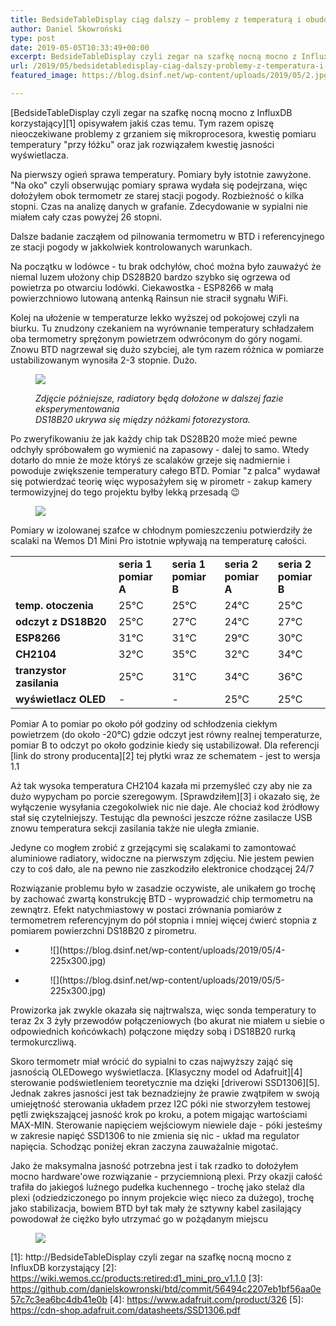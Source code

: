 ```yaml
---
title: BedsideTableDisplay ciąg dalszy – problemy z temperaturą i obudowa
author: Daniel Skowroński
type: post
date: 2019-05-05T10:33:49+00:00
excerpt: BedsideTableDisplay czyli zegar na szafkę nocną mocno z InfluxDB korzystający opisywałem jakiś czas temu. Tym razem opiszę nieoczekiwane problemy z grzaniem się mikroprocesora, kwestię pomiaru temperatury "przy łóżku" oraz jak rozwiązałem kwestię jasności wyświetlacza.
url: /2019/05/bedsidetabledisplay-ciag-dalszy-problemy-z-temperatura-i-obudowa/
featured_image: https://blog.dsinf.net/wp-content/uploads/2019/05/2.jpg

---
```

[BedsideTableDisplay czyli zegar na szafkę nocną mocno z InfluxDB korzystający][1] opisywałem jakiś czas temu. Tym razem opiszę nieoczekiwane problemy z grzaniem się mikroprocesora, kwestię pomiaru temperatury "przy łóżku" oraz jak rozwiązałem kwestię jasności wyświetlacza.

Na pierwszy ogień sprawa temperatury. Pomiary były istotnie zawyżone. "Na oko" czyli obserwując pomiary sprawa wydała się podejrzana, więc dołożyłem obok termometr ze starej stacji pogody. Rozbieżność o kilka stopni. Czas na analizę danych w grafanie. Zdecydowanie w sypialni nie miałem cały czas powyżej 26 stopni.

Dalsze badanie zacząłem od pilnowania termometru w BTD i referencyjnego ze stacji pogody w jakkolwiek kontrolowanych warunkach. 

Na początku w lodówce - tu brak odchyłów, choć można było zauważyć że niemal luzem ułożony chip DS28B20 bardzo szybko się ogrzewa od powietrza po otwarciu lodówki. Ciekawostka - ESP8266 w małą powierzchniowo lutowaną antenką Rainsun nie stracił sygnału WiFi.

Kolej na ułożenie w temperaturze lekko wyższej od pokojowej czyli na biurku. Tu znudzony czekaniem na wyrównanie temperatury schładzałem oba termometry sprężonym powietrzem odwróconym do góry nogami. Znowu BTD nagrzewał się dużo szybciej, ale tym razem różnica w pomiarze ustabilizowanym wynosiła 2-3 stopnie. Dużo.<figure class="wp-block-image">

![](https://blog.dsinf.net/wp-content/uploads/2019/05/1-300x291.jpg) <figcaption>_Zdjęcie późniejsze, radiatory będą dołożone w dalszej fazie eksperymentowania  
DS18B20 ukrywa się między nóżkami fotorezystora._</figcaption></figure> 

Po zweryfikowaniu że jak każdy chip tak DS28B20 może mieć pewne odchyły spróbowałem go wymienić na zapasowy - dalej to samo. Wtedy dotarło do mnie że może któryś ze scalaków grzeje się nadmiernie i powoduje zwiększenie temperatury całego BTD. Pomiar "z palca" wydawał się potwierdzać teorię więc wyposażyłem się w pirometr - zakup kamery termowizyjnej do tego projektu byłby lekką przesadą 😉 <figure class="wp-block-image">

![](https://blog.dsinf.net/wp-content/uploads/2019/05/2-300x225.jpg) </figure> 

Pomiary w izolowanej szafce w chłodnym pomieszczeniu potwierdziły że scalaki na Wemos D1 Mini Pro istotnie wpływają na temperaturę całości.

<table class="wp-block-table">
  <tr>
    <td>
    </td>
    <td>
      <strong>seria 1<br />pomiar A</strong>
    </td>
    <td>
      <strong>seria 1<br />pomiar B</strong>
    </td>
    <td>
      <strong>seria 2<br />pomiar A</strong>
    </td>
    <td>
      <strong>seria 2<br />pomiar B</strong>
    </td>
  </tr>
  
  <tr>
    <td>
      <strong>temp. otoczenia</strong>
    </td>
    <td>
      25°C
    </td>
    <td>
      25°C
    </td>
    <td>
      24°C
    </td>
    <td>
      25°C
    </td>
  </tr>
  
  <tr>
    <td>
      <strong>odczyt z DS18B20</strong>
    </td>
    <td>
      25°C
    </td>
    <td>
      27°C
    </td>
    <td>
      24°C
    </td>
    <td>
      27°C
    </td>
  </tr>
  
  <tr>
    <td>
      <strong>ESP8266</strong>
    </td>
    <td>
      31°C
    </td>
    <td>
      31°C
    </td>
    <td>
      29°C
    </td>
    <td>
      30°C
    </td>
  </tr>
  
  <tr>
    <td>
      <strong>CH2104</strong>
    </td>
    <td>
      32°C
    </td>
    <td>
      35°C
    </td>
    <td>
      32°C
    </td>
    <td>
      34°C
    </td>
  </tr>
  
  <tr>
    <td>
      <strong>tranzystor zasilania</strong>
    </td>
    <td>
      25°C
    </td>
    <td>
      31°C
    </td>
    <td>
      34°C
    </td>
    <td>
      36°C
    </td>
  </tr>
  
  <tr>
    <td>
      <strong>wyświetlacz OLED</strong>
    </td>
    <td>
      -
    </td>
    <td>
      -
    </td>
    <td>
      25°C
    </td>
    <td>
      25°C
    </td>
  </tr>
</table>

Pomiar A to pomiar po około pół godziny od schłodzenia ciekłym powietrzem (do około -20°C) gdzie odczyt jest równy realnej temperaturze, pomiar B to odczyt po około godzinie kiedy się ustabilizował. Dla referencji [link do strony producenta][2] tej płytki wraz ze schematem - jest to wersja 1.1

Aż tak wysoka temperatura CH2104 kazała mi przemyśleć czy aby nie za dużo wypycham po porcie szeregowym. [Sprawdziłem][3] i okazało się, że wyłączenie wysyłania czegokolwiek nic nie daje. Ale chociaż kod źródłowy stał się czytelniejszy. Testując dla pewności jeszcze różne zasilacze USB znowu temperatura sekcji zasilania także nie uległa zmianie. 

Jedyne co mogłem zrobić z grzejącymi się scalakami to zamontować aluminiowe radiatory, widoczne na pierwszym zdjęciu. Nie jestem pewien czy to coś dało, ale na pewno nie zaszkodziło elektronice chodzącej 24/7

Rozwiązanie problemu było w zasadzie oczywiste, ale unikałem go trochę by zachować zwartą konstrukcję BTD - wyprowadzić chip termometru na zewnątrz. Efekt natychmiastowy w postaci zrównania pomiarów z termometrem referencyjnym do pół stopnia i mniej więcej ćwierć stopnia z pomiarem powierzchni DS18B20 z pirometru.

<ul class="is-layout-flex wp-block-gallery-7 wp-block-gallery columns-2 is-cropped">
  <li class="blocks-gallery-item">
    <figure>![](https://blog.dsinf.net/wp-content/uploads/2019/05/4-225x300.jpg)</figure>
  </li>
  <li class="blocks-gallery-item">
    <figure>![](https://blog.dsinf.net/wp-content/uploads/2019/05/5-225x300.jpg)</figure>
  </li>
</ul>

Prowizorka jak zwykle okazała się najtrwalsza, więc sonda temperatury to teraz 2x 3 żyły przewodów połączeniowych (bo akurat nie miałem u siebie o odpowiednich końcówkach) połączone między sobą i DS18B20 rurką termokurczliwą.

Skoro termometr miał wrócić do sypialni to czas najwyższy zająć się jasnością OLEDowego wyświetlacza. [Klasyczny model od Adafruit][4] sterowanie podświetleniem teoretycznie ma dzięki [driverowi SSD1306][5]. Jednak zakres jasności jest tak beznadziejny że prawie zwątpiłem w swoją umiejętność sterowania układem przez I2C póki nie stworzyłem testowej pętli zwiększającej jasność krok po kroku, a potem migając wartościami MAX-MIN. Sterowanie napięciem wejściowym niewiele daje - póki jesteśmy w zakresie napięć SSD1306 to nie zmienia się nic - układ ma regulator napięcia. Schodząc poniżej ekran zaczyna zauważalnie migotać. 

Jako że maksymalna jasność potrzebna jest i tak rzadko to dołożyłem mocno hardware'owe rozwiązanie - przyciemnioną plexi. Przy okazji całość trafiła do jakiegoś luźnego pudełka kuchennego - trochę jako stelaż dla plexi (odziedziczonego po innym projekcie więc nieco za dużego), trochę jako stabilizacja, bowiem BTD był tak mały że sztywny kabel zasilający powodował że ciężko było utrzymać go w pożądanym miejscu<figure class="wp-block-image">

![](https://blog.dsinf.net/wp-content/uploads/2019/05/3-300x237.jpg) </figure>

 [1]: http://BedsideTableDisplay czyli zegar na szafkę nocną mocno z InfluxDB korzystający
 [2]: https://wiki.wemos.cc/products:retired:d1_mini_pro_v1.1.0
 [3]: https://github.com/danielskowronski/btd/commit/56494c2207eb1bf56aa0e57c7c3ea6bc4db41e0b
 [4]: https://www.adafruit.com/product/326
 [5]: https://cdn-shop.adafruit.com/datasheets/SSD1306.pdf